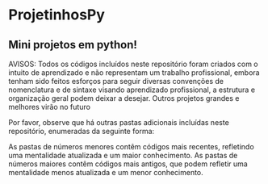 # ProjetinhosPy
 Mini projetos em python! 
-----------------------------------------------------------
AVISOS: Todos os códigos incluídos neste repositório foram criados com o intuito de aprendizado e não representam um trabalho profissional, embora tenham sido feitos esforços para seguir diversas convenções de nomenclatura e de sintaxe visando aprendizado profissional, a estrutura e organização geral podem deixar a desejar. Outros projetos grandes e melhores virão no futuro

Por favor, observe que há outras pastas adicionais incluídas neste repositório, enumeradas da seguinte forma:

As pastas de números menores contêm códigos mais recentes, refletindo uma mentalidade atualizada e um maior conhecimento. As pastas de números maiores contêm códigos mais antigos, que podem refletir uma mentalidade menos atualizada e um menor conhecimento.







 
